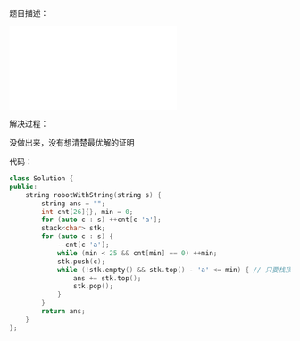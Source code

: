 题目描述：

![image](/basicaldatastructure/stackandquere/code/robotwithstring.md)

解决过程：

没做出来，没有想清楚最优解的证明

代码：

```cpp
class Solution {
public:
    string robotWithString(string s) {
        string ans = "";
        int cnt[26]{}, min = 0;
        for (auto c : s) ++cnt[c-'a'];
        stack<char> stk;
        for (auto c : s) {
            --cnt[c-'a'];
            while (min < 25 && cnt[min] == 0) ++min;
            stk.push(c);
            while (!stk.empty() && stk.top() - 'a' <= min) { // 只要栈顶的字符小于等于后续的最小字符，那么使用当前栈顶字符就是最优解
                ans += stk.top();
                stk.pop();
            }
        }
        return ans;
    }
};
```
